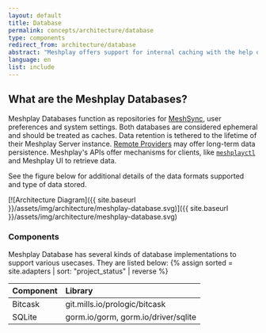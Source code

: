 ```yaml
---
layout: default
title: Database
permalink: concepts/architecture/database
type: components
redirect_from: architecture/database
abstract: "Meshplay offers support for internal caching with the help of file databases. This has been implemented with several libraries that supports different kinds of data formats."
language: en
list: include
---
```


## What are the Meshplay Databases?

Meshplay Databases function as repositories for [MeshSync](/concepts/architecture/meshsync), user preferences and system settings. Both databases are considered ephemeral and should be treated as caches. Data retention is tethered to the lifetime of their Meshplay Server instance. [Remote Providers](/extensibility/providers) may offer long-term data persistence. Meshplay's APIs offer mechanisms for clients, like [`meshplayctl`](/reference/meshplayctl) and Meshplay UI to retrieve data.

See the figure below for additional details of the data formats supported and type of data stored.

[![Architecture Diagram]({{ site.baseurl }}/assets/img/architecture/meshplay-database.svg)]({{ site.baseurl }}/assets/img/architecture/meshplay-database.svg)

### Components

Meshplay Database has several kinds of database implementations to support various usecases. They are listed below:
{% assign sorted = site.adapters | sort: "project_status" | reverse %}

| Component      | Library                               |
| :------------- | :------------------------------------ |
| Bitcask        | git.mills.io/prologic/bitcask         |
| SQLite         | gorm.io/gorm, gorm.io/driver/sqlite   |
